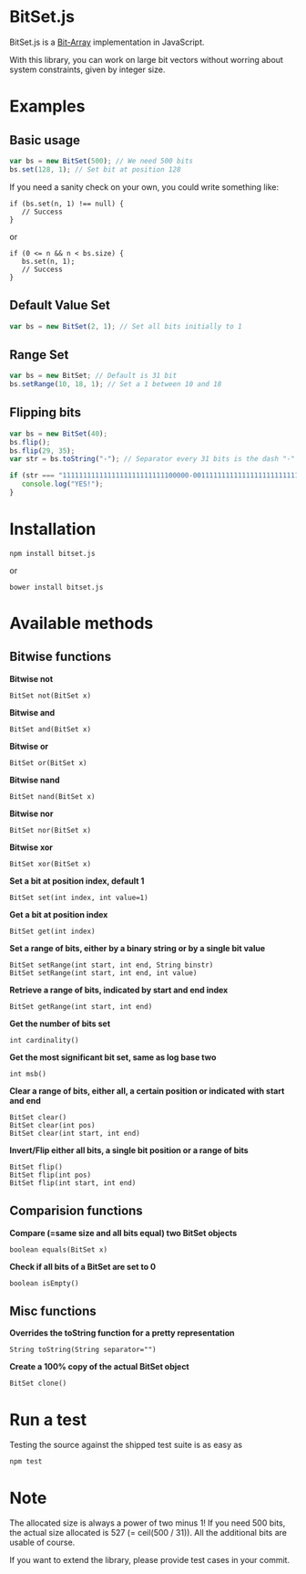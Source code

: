 # BitSet.js 

BitSet.js is a [Bit-Array](http://en.wikipedia.org/wiki/Bit_array) implementation in JavaScript.

With this library, you can work on large bit vectors without worring about system constraints, given by integer size.

Examples
===

Basic usage
---
```javascript
var bs = new BitSet(500); // We need 500 bits
bs.set(128, 1); // Set bit at position 128
```

If you need a sanity check on your own, you could write something like:

```
if (bs.set(n, 1) !== null) {
   // Success
}
```
or

```
if (0 <= n && n < bs.size) {
   bs.set(n, 1);
   // Success
}
```


Default Value Set
---
```javascript
var bs = new BitSet(2, 1); // Set all bits initially to 1
```


Range Set
---
```javascript
var bs = new BitSet; // Default is 31 bit
bs.setRange(10, 18, 1); // Set a 1 between 10 and 18
```


Flipping bits
---
```javascript
var bs = new BitSet(40);
bs.flip();
bs.flip(29, 35);
var str = bs.toString("-"); // Separator every 31 bits is the dash "-"

if (str === "1111111111111111111111111100000-0011111111111111111111111111111") {
   console.log("YES!");
}
```

Installation
===

```
npm install bitset.js
```
or
```
bower install bitset.js
```

Available methods
===

Bitwise functions
---
**Bitwise not**
```
BitSet not(BitSet x)
```
**Bitwise and**
```
BitSet and(BitSet x)
```
**Bitwise or**
```
BitSet or(BitSet x)
```
**Bitwise nand**
```
BitSet nand(BitSet x)
```
**Bitwise nor**
```
BitSet nor(BitSet x)
```
**Bitwise xor**
```
BitSet xor(BitSet x)
```
**Set a bit at position index, default 1**
```
BitSet set(int index, int value=1)
```
**Get a bit at position index**
```
BitSet get(int index)
```
**Set a range of bits, either by a binary string or by a single bit value**
```
BitSet setRange(int start, int end, String binstr)
BitSet setRange(int start, int end, int value)
```
**Retrieve a range of bits, indicated by start and end index**
```
BitSet getRange(int start, int end)
```
**Get the number of bits set**
```
int cardinality()
```
**Get the most significant bit set, same as log base two**
```
int msb()
```
**Clear a range of bits, either all, a certain position or indicated with start and end**
```
BitSet clear()
BitSet clear(int pos)
BitSet clear(int start, int end)
```

**Invert/Flip either all bits, a single bit position or a range of bits**
```
BitSet flip()
BitSet flip(int pos)
BitSet flip(int start, int end)
```

Comparision functions
---
**Compare (=same size and all bits equal) two BitSet objects**
```
boolean equals(BitSet x)
```
**Check if all bits of a BitSet are set to 0**
```
boolean isEmpty()
```

Misc functions
---
**Overrides the toString function for a pretty representation**
```
String toString(String separator="")
```
**Create a 100% copy of the actual BitSet object**
```
BitSet clone()
```


Run a test
===
Testing the source against the shipped test suite is as easy as

```
npm test
```

Note
===
The allocated size is always a power of two minus 1! If you need 500 bits, the actual size allocated is 527 (= ceil(500 / 31)). All the additional bits are usable of course.

If you want to extend the library, please provide test cases in your commit.
